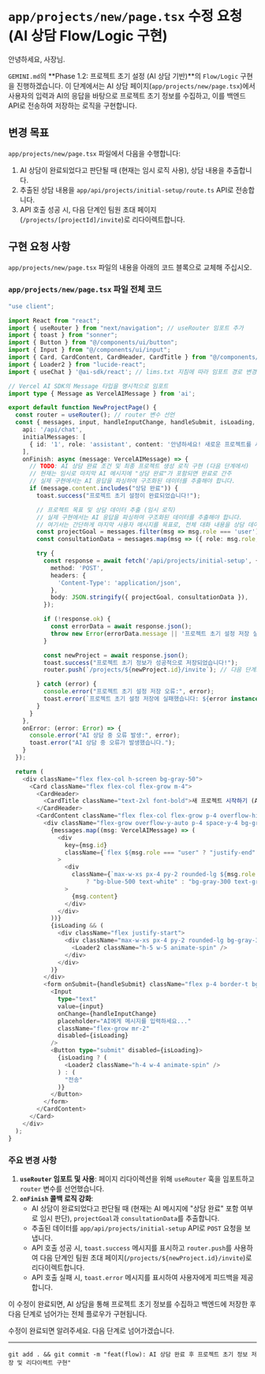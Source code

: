 
# `app/projects/new/page.tsx` 수정 요청 (AI 상담 Flow/Logic 구현)

안녕하세요, 사장님.

`GEMINI.md`의 **Phase 1.2: 프로젝트 초기 설정 (AI 상담 기반)**의 `Flow/Logic` 구현을 진행하겠습니다. 이 단계에서는 AI 상담 페이지(`app/projects/new/page.tsx`)에서 사용자의 입력과 AI의 응답을 바탕으로 프로젝트 초기 정보를 수집하고, 이를 백엔드 API로 전송하여 저장하는 로직을 구현합니다.

## 변경 목표

`app/projects/new/page.tsx` 파일에서 다음을 수행합니다:
1.  AI 상담이 완료되었다고 판단될 때 (현재는 임시 로직 사용), 상담 내용을 추출합니다.
2.  추출된 상담 내용을 `app/api/projects/initial-setup/route.ts` API로 전송합니다.
3.  API 호출 성공 시, 다음 단계인 팀원 초대 페이지(`/projects/[projectId]/invite`)로 리다이렉트합니다.

## 구현 요청 사항

`app/projects/new/page.tsx` 파일의 내용을 아래의 코드 블록으로 교체해 주십시오.

### `app/projects/new/page.tsx` 파일 전체 코드

```typescript
"use client";

import React from "react";
import { useRouter } from "next/navigation"; // useRouter 임포트 추가
import { toast } from "sonner";
import { Button } from "@/components/ui/button";
import { Input } from "@/components/ui/input";
import { Card, CardContent, CardHeader, CardTitle } from "@/components/ui/card";
import { Loader2 } from "lucide-react";
import { useChat } '@ai-sdk/react'; // lims.txt 지침에 따라 임포트 경로 변경

// Vercel AI SDK의 Message 타입을 명시적으로 임포트
import type { Message as VercelAIMessage } from 'ai';

export default function NewProjectPage() {
  const router = useRouter(); // router 변수 선언
  const { messages, input, handleInputChange, handleSubmit, isLoading, append } = useChat({
    api: '/api/chat',
    initialMessages: [
      { id: '1', role: 'assistant', content: '안녕하세요! 새로운 프로젝트를 시작하시려는군요? 어떤 종류의 프로젝트를 만드시려고 하시나요? (예: 웹 서비스, 모바일 앱, 게임 등)' },
    ],
    onFinish: async (message: VercelAIMessage) => {
      // TODO: AI 상담 완료 조건 및 최종 프로젝트 생성 로직 구현 (다음 단계에서)
      // 현재는 임시로 마지막 AI 메시지에 "상담 완료"가 포함되면 완료로 간주
      // 실제 구현에서는 AI 응답을 파싱하여 구조화된 데이터를 추출해야 합니다.
      if (message.content.includes("상담 완료")) {
        toast.success("프로젝트 초기 설정이 완료되었습니다!");

        // 프로젝트 목표 및 상담 데이터 추출 (임시 로직)
        // 실제 구현에서는 AI 응답을 파싱하여 구조화된 데이터를 추출해야 합니다.
        // 여기서는 간단하게 마지막 사용자 메시지를 목표로, 전체 대화 내용을 상담 데이터로 사용합니다.
        const projectGoal = messages.filter(msg => msg.role === 'user').pop()?.content || "AI 상담을 통한 프로젝트 목표";
        const consultationData = messages.map(msg => ({ role: msg.role, content: msg.content }));

        try {
          const response = await fetch('/api/projects/initial-setup', {
            method: 'POST',
            headers: {
              'Content-Type': 'application/json',
            },
            body: JSON.stringify({ projectGoal, consultationData }),
          });

          if (!response.ok) {
            const errorData = await response.json();
            throw new Error(errorData.message || '프로젝트 초기 설정 저장 실패');
          }

          const newProject = await response.json();
          toast.success("프로젝트 초기 정보가 성공적으로 저장되었습니다!");
          router.push(`/projects/${newProject.id}/invite`); // 다음 단계로 리다이렉트 (팀원 초대 페이지)

        } catch (error) {
          console.error("프로젝트 초기 설정 저장 오류:", error);
          toast.error(`프로젝트 초기 설정 저장에 실패했습니다: ${error instanceof Error ? error.message : '알 수 없는 오류'}`);
        }
      }
    },
    onError: (error: Error) => {
      console.error("AI 상담 중 오류 발생:", error);
      toast.error("AI 상담 중 오류가 발생했습니다.");
    }
  });

  return (
    <div className="flex flex-col h-screen bg-gray-50">
      <Card className="flex flex-col flex-grow m-4">
        <CardHeader>
          <CardTitle className="text-2xl font-bold">새 프로젝트 시작하기 (AI 상담)</CardTitle>
        </CardHeader>
        <CardContent className="flex flex-col flex-grow p-4 overflow-hidden">
          <div className="flex-grow overflow-y-auto p-4 space-y-4 bg-gray-100 rounded-lg shadow-inner">
            {messages.map((msg: VercelAIMessage) => (
              <div
                key={msg.id}
                className={`flex ${msg.role === "user" ? "justify-end" : "justify-start"}`}
              >
                <div
                  className={`max-w-xs px-4 py-2 rounded-lg ${msg.role === "user"
                      ? "bg-blue-500 text-white" : "bg-gray-300 text-gray-800"}`}
                >
                  {msg.content}
                </div>
              </div>
            ))}
            {isLoading && (
              <div className="flex justify-start">
                <div className="max-w-xs px-4 py-2 rounded-lg bg-gray-300 text-gray-800">
                  <Loader2 className="h-5 w-5 animate-spin" />
                </div>
              </div>
            )}
          </div>
          <form onSubmit={handleSubmit} className="flex p-4 border-t bg-white rounded-b-lg">
            <Input
              type="text"
              value={input}
              onChange={handleInputChange}
              placeholder="AI에게 메시지를 입력하세요..."
              className="flex-grow mr-2"
              disabled={isLoading}
            />
            <Button type="submit" disabled={isLoading}>
              {isLoading ? (
                <Loader2 className="h-4 w-4 animate-spin" />
              ) : (
                "전송"
              )}
            </Button>
          </form>
        </CardContent>
      </Card>
    </div>
  );
}
```

### 주요 변경 사항

1.  **`useRouter` 임포트 및 사용**: 페이지 리다이렉션을 위해 `useRouter` 훅을 임포트하고 `router` 변수를 선언했습니다.
2.  **`onFinish` 콜백 로직 강화**: 
    *   AI 상담이 완료되었다고 판단될 때 (현재는 AI 메시지에 "상담 완료" 포함 여부로 임시 판단), `projectGoal`과 `consultationData`를 추출합니다.
    *   추출된 데이터를 `app/api/projects/initial-setup` API로 `POST` 요청을 보냅니다.
    *   API 호출 성공 시, `toast.success` 메시지를 표시하고 `router.push`를 사용하여 다음 단계인 팀원 초대 페이지(`/projects/${newProject.id}/invite`)로 리다이렉트합니다.
    *   API 호출 실패 시, `toast.error` 메시지를 표시하여 사용자에게 피드백을 제공합니다.

이 수정이 완료되면, AI 상담을 통해 프로젝트 초기 정보를 수집하고 백엔드에 저장한 후 다음 단계로 넘어가는 전체 플로우가 구현됩니다.

수정이 완료되면 알려주세요. 다음 단계로 넘어가겠습니다.

---

`git add . && git commit -m "feat(flow): AI 상담 완료 후 프로젝트 초기 정보 저장 및 리다이렉트 구현"`
